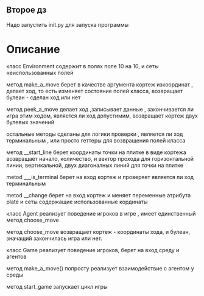 ## Второе дз
Надо запустить init.py для запуска программы 

# Описание 
класс Environment содержит в полях поле 10 на 10, и сеты неиспользованных полей

метод make\_a\_move берет в качестве аргумента кортеж изкоординат , делает ход, 
то есть изменяет состояние полей класса, возвращает булеан - сделан ход или нет

метод peek\_a\_move делает ход ,записывает данные , закончивается ли игра этим ходом,
является ли ход допустимим, возвращает кортеж двух булевых значений

остальные методы сделаны для логики проверки , является ли ход терминальным , или просто геттеры
для возвращения полей класса

метод \_\_start\_line берет координаты точки на плитке в виде кортежа
возвращает начало, количество, и вектор прохода для
горизонтальной линии, вертикальной, двух диагоналных линий для точки 
на плитке 

metod \_\_\_is\_terminal берет на вход кортеж и проверяет является ли ход терминальным

metod \_\_change берет на вход кортеж и меняет переменные атрибута plate и сеты содержащие 
использованные кординаты


класс Agent  реализует поведение игроков в игре , имеет единственный метод choose\_move

метод choose\_move возвращает кортеж - координаты хода, и булеан, значащий закончилась игра 
или нет.

класс Game реализует поведение игроков, берет на вход среду и агентов 

метод make\_a\_move() попросту реализует взаимодействие с агентом у среды 

метод start\_game запускает цикл игры 
